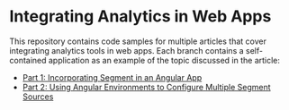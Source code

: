 # Integrating Analytics in Web Apps

This repository contains code samples for multiple articles that cover integrating analytics tools in web apps. Each branch contains a self-contained application as an example of the topic discussed in the article: 

* [Part 1: Incorporating Segment in an Angular App](../../tree/angular-segment)
* [Part 2: Using Angular Environments to Configure Multiple Segment Sources](../../tree/multiple-angular-segment-sources)
